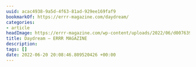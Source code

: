 ```yaml
---
uuid: acac4938-9a5d-4f63-81ad-929ee169faf9
bookmarkOf: https://errr-magazine.com/daydream/
categories:
- article
headImage: https://errr-magazine.com/wp-content/uploads/2022/06/d007639-r1-12-25-gaetan-duque-scaled.jpg
title: Daydream – ERRR MAGAZINE
description: 
tags: []
date: 2022-06-20 20:08:46.809520426 +00:00
---
```



